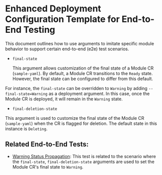 # Enhanced Deployment Configuration Template for End-to-End Testing

This document outlines how to use arguments to imitate specific module behavior to support certain end-to-end (e2e) test scenarios.

- `final-state`

   This argument allows customization of the final state of a Module CR (`sample-yaml`). By default, a Module CR transitions to the `Ready` state. However, the final state can be configured to differ from this default.

For instance, the `final-state` can be overridden to `Warning` by adding `--final-state=Warning` as a deployment argument. In this case, once the Module CR is deployed, it will remain in the `Warning` state.

- `final-deletion-state`

This argument is used to customize the final state of the Module CR (`sample-yaml`) when the CR is flagged for deletion. The default state in this instance is `Deleting`.

## Related End-to-End Tests:

- [Warning Status Propagation](https://github.com/kyma-project/lifecycle-manager/blob/a0c49436f3d11d03c9a7556ec11c7c9f69d621d9/tests/e2e/warning_status_propagation_test.go#L17): This test is related to the scenario where the `final-state`,  `final-deletion-state` arguments are used to set the Module CR's final state to `Warning`.